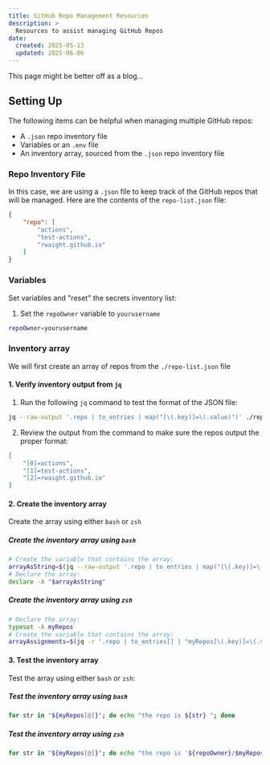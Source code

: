 ```yaml
---
title: GitHub Repo Management Resources
description: >
  Resources to assist managing GitHub Repos
date:
  created: 2025-05-13
  updated: 2025-06-06
---
```


<!--- Do not use a H1 element when the title is set in the frontmatter --->
<!--- # Coding Resources --->

This page might be better off as a blog...


## Setting Up

The following items can be helpful when managing multiple GitHub repos:

- A `.json` repo inventory file
- Variables or an `.env` file
- An inventory array, sourced from the `.json` repo inventory file


### Repo Inventory File

In this case, we are using a `.json` file to keep track of the GitHub repos that will be managed.
Here are the contents of the `repo-list.json` file:

```json
{
    "repo": [
        "actions",
        "test-actions",
        "rwaight.github.io"
    ]
}
```

### Variables

Set variables and "reset" the secrets inventory list:

1. Set the `repoOwner` variable to `yourusername`
```bash
repoOwner=yourusername
```


### Inventory array

We will first create an array of repos from the `./repo-list.json` file

#### 1. Verify inventory output from `jq`

1. Run the following `jq` command to test the format of the JSON file:
```bash
jq --raw-output '.repo | to_entries | map("[\(.key)]=\(.value)")' ./repo-list.json
```

2. Review the output from the command to make sure the repos output the proper format:
```json
[
    "[0]=actions",
    "[1]=test-actions",
    "[2]=rwaight.github.io"
]
```

<!--- other commands

# use 'jq' to print the entries with the '.key' and '.value'
jq -r '.repo | to_entries[]' ./repo-list.json

# use 'jq' to print the entries with only the '.value'
jq -r '.repo | to_entries[] | .value' ./repo-list.json

# use 'for' and 'jq' to iterate through the '.value' entries and print them one by one
for k in $(jq -r '.repo | to_entries[] | .value' ./repo-list.json); do
    echo $k
done


--->

#### 2. Create the inventory array

Create the array using either `bash` or `zsh`

<!--- Resources about creating an array from JQ in either bash or zsh

- https://unix.stackexchange.com/questions/681354/using-jq-to-parse-json-string-with-multi-word-values-into-an-associative-array
- https://unix.stackexchange.com/questions/771700/how-to-persistently-store-associative-arrays-dictionaries-in-bash
- https://unix.stackexchange.com/questions/708130/how-can-i-create-a-json-object-from-an-associative-array-in-shell-using-jo

--->

##### Create the inventory array using `bash`

```bash
# Create the variable that contains the array:
arrayAsString=$(jq --raw-output '.repo | to_entries | map("[\(.key)]=\(.value)") | reduce .[] as $item ("myRepos=("; . + $item + " ") + ")"' ./repo-list.json)
# Declare the array:
declare -A "$arrayAsString"
```

<!--- Resources specific to bash

- https://phoenixnap.com/kb/bash-associative-array
- https://stackoverflow.com/questions/19742062/why-are-declare-f-and-declare-a-needed-in-bash-scripts/19742842#19742842

--->

##### Create the inventory array using `zsh`

```zsh
# Declare the array:
typeset -A myRepos
# Create the variable that contains the array:
arrayAssignments=$(jq -r '.repo | to_entries[] | "myRepos[\(.key)]=\(.value)"' ./repo-list.json)
```

<!--- Resources specific to zsh

- ZSH CheatSheet: https://gist.github.com/ClementNerma/1dd94cb0f1884b9c20d1ba0037bdcde2
- Associative arrays in zsh: https://scriptingosx.com/2019/11/associative-arrays-in-zsh/
- https://unix.stackexchange.com/questions/606070/how-to-iterate-over-array-indices-in-zsh
- https://unix.stackexchange.com/questions/702295/zsh-how-to-set-an-associative-array-name-and-content-dynamically
- https://www.reddit.com/r/zsh/comments/ijk0j5/join_key_and_values_of_associative_arrays_with/
- https://stackoverflow.com/questions/55615410/using-declare-in-zsh


--->


#### 3. Test the inventory array

Test the array using either `bash` or `zsh`:

##### Test the inventory array using `bash`

```bash
for str in "${myRepos[@]}"; do echo "the repo is ${str} "; done
```

##### Test the inventory array using `zsh`

```zsh
for str in "${myRepos[@]}"; do echo "the repo is '${repoOwner}/$myRepos[$str]' "; done
```

